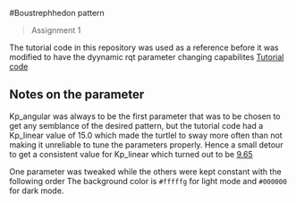 #Boustrephhedon pattern
>Assignment 1


The tutorial code in this repository was used as a reference before it was modified to have the dyynamic rqt parameter changing capabilites [Tutorial code](https://github.com/DREAMS-lab/RAS-SES-598-Space-Robotics-and-AI/blob/main/assignments/first_order_boustrophedon_navigator/first_order_boustrophedon_navigator/boustrophedon_controller.py)


## Notes on the parameter

Kp_angular was always to be the first parameter that was to be chosen to get any semblance of the desired pattern, but the tutorial code had a Kp_linear value of 15.0 which made the turtlel to sway more often than not making it unreliable to tune the parameters properly. Hence a small detour to get a consistent value for Kp_linear which turned out to be <ins> 9.65 </ins>

One parameter was tweaked while the others were kept constant with the following order
The background color is `#fffffg` for light mode and `#000000` for dark mode.
